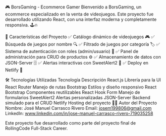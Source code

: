 🎮 BorsGaming - Ecommerce Gamer
Bienvenido a BorsGaming, un ecommerce especializado en la venta de videojuegos. Este proyecto fue desarrollado utilizando React, con una interfaz moderna y completamente responsiva. 🕹️🔥

🚀 Características del Proyecto
✅ Catálogo dinámico de videojuegos 🎮
✅ Búsqueda de juegos por nombre 🔍
✅ Filtrado de juegos por categoría 🏷️
✅ Sistema de autenticación con roles (admin/usuario) 🔑
✅ Panel de administración para CRUD de productos ⚙️
✅ Almacenamiento de datos con JSON-Server 🗄️
✅ Alertas interactivas con SweetAlert2 🎨
✅ Deploy en Netlify 🚀

🛠️ Tecnologías Utilizadas
Tecnología	Descripción
React.js	Librería para la UI
React Router	Manejo de rutas
Bootstrap	Estilos y diseño responsivo
React Bootstrap	Componentes reutilizables
React Hook Form	Manejo de formularios
SweetAlert2	Alertas personalizadas
JSON-Server	Backend simulado para el CRUD
Netlify	Hosting del proyecto
👨‍💻 Autor del Proyecto
Nombre: José Manuel Carrasco Rivero
Email: josem199806@gmail.com LinkedIn: www.linkedin.com/in/jose-manuel-carrasco-rivero-719035258

Este proyecto fue desarrollado como parte del proyecto final de RollingCode Full-Stack Career.
